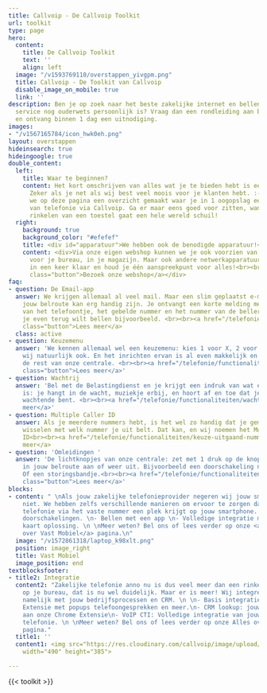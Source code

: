 ```yaml
---
title: Callvoip - De Callvoip Toolkit
url: toolkit
type: page
hero:
  content:
    title: De Callvoip Toolkit
    text: ''
    align: left
  image: "/v1593769110/overstappen_yivgpm.png"
  title: Callvoip - De Toolkit van Callvoip
  disable_image_on_mobile: true
  link: ''
description: Ben je op zoek naar het beste zakelijke internet en bellen aanbod waar
  service nog ouderwets persoonlijk is? Vraag dan een rondleiding aan bij Callvoip
  en ontvang binnen 1 dag een uitnodiging.
images:
- "/v1567165784/icon_hwk0eh.png"
layout: overstappen
hideinsearch: true
hideingoogle: true
double_content:
  left:
    title: Waar te beginnen?
    content: Het kort omschrijven van alles wat je te bieden hebt is een uitdaging.
      Zeker als je net als wij best veel moois voor je klanten hebt. :-) Daarom hebben
      we op deze pagina een overzicht gemaakt waar je in 1 oogopslag een beeld krijgt
      van telefonie via Callvoip. Ga er maar eens goed voor zitten, want achter het
      rinkelen van een toestel gaat een hele wereld schuil!
  right:
    background: true
    background_color: "#efefef"
    title: <div id="apparatuur">We hebben ook de benodigde apparatuur!</div>
    content: <div>Via onze eigen webshop kunnen we je ook voorzien van een toestel
      voor je bureau, in je magazijn. Maar ook andere netwerkapparatuur. Zo ben je
      in een keer klaar en houd je één aanspreekpunt voor alles!<br><br> <a href="callvoip.shop"
      class="button">Bezoek onze webshop</a></div>
faq:
- question: De Email-app
  answer: We krijgen allemaal al veel mail. Maar een slim geplaatst e-mail app in
    jouw belroute kan erg handig zijn. Je ontvangt een korte melding met tijdstip
    van het telefoontje, het gebelde nummer en het nummer van de beller. Handig als
    je even terug wilt bellen bijvoorbeeld. <br><br><a href="/telefonie/functionaliteiten/e-mail/"
    class="button">Lees meer</a>
  class: active
- question: Keuzemenu
  answer: 'We kennen allemaal wel een keuzemenu: kies 1 voor X, 2 voor Y etc. Hebben
    wij natuurlijk ook. En het inrichten ervan is al even makkelijk en flexibel als
    de rest van onze centrale. <br><br><a href="/telefonie/functionaliteiten/keuzemenu-ivr/"
    class="button">Lees meer</a>'
- question: Wachtrij
  answer: 'Bel met de Belastingdienst en je krijgt een indruk van wat een wachtrij
    is: je hangt in de wacht, muziekje erbij, en hoort af en toe dat je de zoveelste
    wachtende bent. <br><br><a href="/telefonie/functionaliteiten/wachtrij/" class="button">Lees
    meer</a>'
- question: Multiple Caller ID
  answer: Als je meerdere nummers hebt, is het wel zo handig dat je gemakkelijk kunt
    wisselen met welk nummer je uit belt. Dat kan, en wij noemen het Multiple Caller
    ID<br><br><a href="/telefonie/functionaliteiten/keuze-uitgaand-nummer/" class="button">Lees
    meer</a>
- question: 'Omleidingen '
  answer: 'De lichtknopjes van onze centrale: zet met 1 druk op de knop een afslag
    in jouw belroute aan of weer uit. Bijvoorbeeld een doorschakeling naar je mobiel.
    Of een storingsbandje.<br><br><a href="/telefonie/functionaliteiten/omleiding-flow-control/"
    class="button">Lees meer</a>'
blocks:
- content: " \nAls jouw zakelijke telefonieprovider negeren wij jouw smartphone natuurlijk
    niet. We hebben zelfs verschillende manieren om ervoor te zorgen dat jouw zakelijke
    telefonie via het vaste nummer een plek krijgt op jouw smartphone. \n \n- Gemakkelijke
    doorschakelingen. \n- Bellen met een app \n- Volledige integratie met een SIM
    kaart oplossing. \n \nMeer weten? Bel ons of lees verder op onze <a href=\"/telefonie/vastmobiel/\">Alles
    over Vast Mobiel</a> pagina.\n"
  image: "/v1572861318/laptop_k98xlt.png"
  position: image_right
  title: Vast Mobiel
  image_position: end
textblocksfooter:
- title2: Integratie
  content2: "Zakelijke telefonie anno nu is dus veel meer dan een rinkelend toestel
    op je bureau, dat is nu wel duidelijk. Maar er is meer! Wij integreren telefonie
    namelijk met jouw bedrijfsprocessen en CRM. \n \n- Basis integratie: gratis Chrome
    Extensie met popups telefoongesprekken en meer.\n- CRM lookup: jouw CRM gekoppeld
    aan onze Chrome Extensie\n- VoIP CTI: Volledige integratie van jouw PC met de
    telefonie. \n \nMeer weten? Bel ons of lees verder op onze Alles over Integratie
    pagina."
  title1: ''
  content1: <img src="https://res.cloudinary.com/callvoip/image/upload/v1572861318/toestellen_hsiapl.png"
    width="490" height="385">

---
```

{{< toolkit >}}
